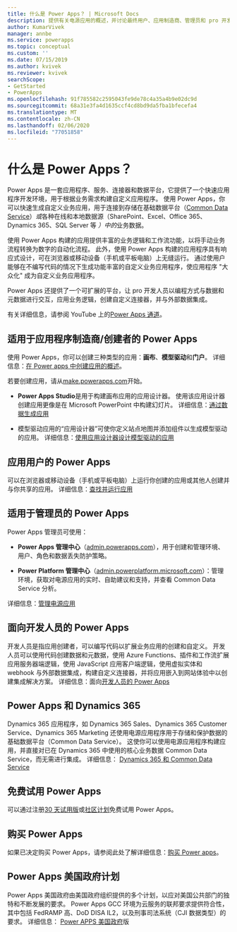 ```yaml
---
title: 什么是 Power Apps？ | Microsoft Docs
description: 提供有关电源应用的概述，并讨论最终用户、应用制造商、管理员和 pro 开发人员如何使用 Power Apps。
author: KumarVivek
manager: annbe
ms.service: powerapps
ms.topic: conceptual
ms.custom: ''
ms.date: 07/15/2019
ms.author: kvivek
ms.reviewer: kvivek
searchScope:
- GetStarted
- PowerApps
ms.openlocfilehash: 91f785582c2595043fe9de78c4a35a4b9e02dc9d
ms.sourcegitcommit: 68a31e3fa4d1635ccf4cd8bd9da5fba1bfecefa4
ms.translationtype: MT
ms.contentlocale: zh-CN
ms.lasthandoff: 02/06/2020
ms.locfileid: "77051858"
---
```

# <a name="what-is-power-apps"></a>什么是 Power Apps？

Power Apps 是一套应用程序、服务、连接器和数据平台，它提供了一个快速应用程序开发环境，用于根据业务需求构建自定义应用程序。 使用 Power Apps，你可以快速生成自定义业务应用，用于连接到存储在基础数据平台（[Common Data Service](/powerapps/maker/common-data-service/data-platform-intro)）*或*各种在线和本地数据源（SharePoint、Excel、Office 365、Dynamics 365、SQL Server 等 *）中的*业务数据。 

使用 Power Apps 构建的应用提供丰富的业务逻辑和工作流功能，以将手动业务流程转换为数字的自动化流程。 此外，使用 Power Apps 构建的应用程序具有响应式设计，可在浏览器或移动设备（手机或平板电脑）上无缝运行。 通过使用户能够在不编写代码的情况下生成功能丰富的自定义业务应用程序，使应用程序 "大众化" 成为自定义业务应用程序。

Power Apps 还提供了一个可扩展的平台，让 pro 开发人员以编程方式与数据和元数据进行交互，应用业务逻辑，创建自定义连接器，并与外部数据集成。

有关详细信息，请参阅 YouTube 上的[Power Apps 通道](https://www.youtube.com/channel/UCGfWR2ekfRFckLjev6eQYLg)。

## <a name="power-apps-for-app-makerscreators"></a>适用于应用程序制造商/创建者的 Power Apps

使用 Power Apps，你可以创建三种类型的应用：**画布**、**模型驱动**和**门户**。 详细信息：[在 Power apps 中创建应用的概述](maker/index.md)。

若要创建应用，请从[make.powerapps.com](https://make.powerapps.com)开始。

- **Power Apps Studio**是用于构建画布应用的应用设计器。 使用该应用设计器创建应用更像是在 Microsoft PowerPoint 中构建幻灯片。 详细信息：[通过数据生成应用](/powerapps/maker/canvas-apps/data-platform-create-app)  

- 模型驱动应用的“应用设计器”可使你定义站点地图并添加组件以生成模型驱动的应用。 详细信息：[使用应用设计器设计模型驱动的应用](maker/model-driven-apps/design-custom-business-apps-using-app-designer.md)

## <a name="power-apps-for-app-users"></a>应用用户的 Power Apps

可以在浏览器或移动设备（手机或平板电脑）上运行你创建的应用或其他人创建并与你共享的应用。 详细信息：[查找并运行应用](user/index.md)

## <a name="power-apps-for-admins"></a>适用于管理员的 Power Apps

Power Apps 管理员可使用：

- **Power Apps 管理中心**（[admin.powerapps.com](https://admin.powerapps.com)），用于创建和管理环境、用户、角色和数据丢失防护策略。 

- **Power Platform 管理中心**（[admin.powerplatform.microsoft.com](https://admin.powerplatform.microsoft.com)）：管理环境，获取对电源应用的实时、自助建议和支持，并查看 Common Data Service 分析。 

详细信息：[管理电源应用](/power-platform/admin/admin-guide)

## <a name="power-apps-for-developers"></a>面向开发人员的 Power Apps

开发人员是指应用创建者，可以编写代码以扩展业务应用的创建和自定义。 开发人员可以使用代码创建数据和元数据，使用 Azure Functions、插件和工作流扩展应用服务器端逻辑，使用 JavaScript 应用客户端逻辑，使用虚拟实体和 webhook 与外部数据集成，构建自定义连接器，并将应用嵌入到网站体验中以创建集成解决方案。 详细信息：面向[开发人员的 Power Apps](/powerapps/#pivot=home&panel=developer)

## <a name="power-apps-and-dynamics-365"></a>Power Apps 和 Dynamics 365

Dynamics 365 应用程序，如 Dynamics 365 Sales、Dynamics 365 Customer Service、Dynamics 365 Marketing 还使用电源应用程序用于存储和保护数据的基础数据平台（Common Data Service）。 这使你可以使用电源应用程序构建应用，并直接对已在 Dynamics 365 中使用的核心业务数据 Common Data Service，而无需进行集成。 详细信息： [Dynamics 365 和 Common Data Service](maker/common-data-service/data-platform-intro.md#dynamics-365-and-common-data-service)

## <a name="try-power-apps-for-free"></a>免费试用 Power Apps

可以通过注册[30 天试用版](maker/signup-for-powerapps.md)或[社区计划](maker/dev-community-plan.md)免费试用 Power Apps。

## <a name="purchase-power-apps"></a>购买 Power Apps

如果已决定购买 Power Apps，请参阅此处了解详细信息：[购买 Power apps](/power-platform/admin/signup-for-powerapps-admin)。

## <a name="power-apps-us-government-plans"></a>Power Apps 美国政府计划

Power Apps 美国政府由美国政府组织提供的多个计划，以应对美国公共部门的独特和不断发展的要求。 Power Apps GCC 环境为云服务的联邦要求提供符合性，其中包括 FedRAMP 高、DoD DISA IL2，以及刑事司法系统（CJI 数据类型）的要求。 详细信息： [Power APPS 美国政府](/power-platform/admin/powerapps-us-government)版
